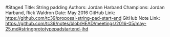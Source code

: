 #Stage4
Title: String padding
Authors: Jordan Harband
Champions: Jordan Harband, Rick Waldron
Date: May 2016
GitHub Link: https://github.com/tc39/proposal-string-pad-start-end
GitHub Note Link: https://github.com/tc39/notes/blob/HEAD/meetings/2016-05/may-25.md#stringprototypepadstartend-jhd
